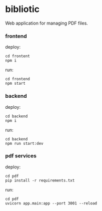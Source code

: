 # bibliotic
Web application for managing PDF files.


### frontend

deploy:
```
cd frontent
npm i
```

run:
```
cd frontend
npm start
```


### backend

deploy:
```
cd backend
npm i
```

run:
```
cd backend
npm run start:dev
```


### pdf services

deploy:
```
cd pdf
pip install -r requirements.txt
```

run:
```
cd pdf
uvicorn app.main:app --port 3001 --reload
```
